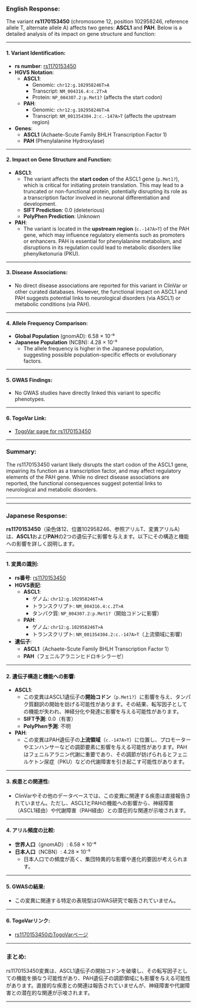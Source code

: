 ### English Response:

The variant **rs1170153450** (chromosome 12, position 102958246, reference allele T, alternate allele A) affects two genes: **ASCL1** and **PAH**. Below is a detailed analysis of its impact on gene structure and function:

---

#### 1. **Variant Identification**:
- **rs number**: [rs1170153450](https://identifiers.org/dbsnp/rs1170153450)
- **HGVS Notation**:
  - **ASCL1**: 
    - Genomic: `chr12:g.102958246T>A`
    - Transcript: `NM_004316.4:c.2T>A`
    - Protein: `NP_004307.2:p.Met1?` (affects the start codon)
  - **PAH**:
    - Genomic: `chr12:g.102958246T>A`
    - Transcript: `NM_001354304.2:c.-147A>T` (affects the upstream region)
- **Genes**: 
  - **ASCL1** (Achaete-Scute Family BHLH Transcription Factor 1)
  - **PAH** (Phenylalanine Hydroxylase)

---

#### 2. **Impact on Gene Structure and Function**:
- **ASCL1**:
  - The variant affects the **start codon** of the ASCL1 gene (`p.Met1?`), which is critical for initiating protein translation. This may lead to a truncated or non-functional protein, potentially disrupting its role as a transcription factor involved in neuronal differentiation and development.
  - **SIFT Prediction**: 0.0 (deleterious)
  - **PolyPhen Prediction**: Unknown
- **PAH**:
  - The variant is located in the **upstream region** (`c.-147A>T`) of the PAH gene, which may influence regulatory elements such as promoters or enhancers. PAH is essential for phenylalanine metabolism, and disruptions in its regulation could lead to metabolic disorders like phenylketonuria (PKU).

---

#### 3. **Disease Associations**:
- No direct disease associations are reported for this variant in ClinVar or other curated databases. However, the functional impact on ASCL1 and PAH suggests potential links to neurological disorders (via ASCL1) or metabolic conditions (via PAH).

---

#### 4. **Allele Frequency Comparison**:
- **Global Population** (gnomAD): 6.58 × 10⁻⁶
- **Japanese Population** (NCBN): 4.28 × 10⁻⁵
  - The allele frequency is higher in the Japanese population, suggesting possible population-specific effects or evolutionary factors.

---

#### 5. **GWAS Findings**:
- No GWAS studies have directly linked this variant to specific phenotypes.

---

#### 6. **TogoVar Link**:
- [TogoVar page for rs1170153450](https://togovar.org/variant/tgv380877758)

---

### Summary:
The rs1170153450 variant likely disrupts the start codon of the ASCL1 gene, impairing its function as a transcription factor, and may affect regulatory elements of the PAH gene. While no direct disease associations are reported, the functional consequences suggest potential links to neurological and metabolic disorders.

---

---

### Japanese Response:

**rs1170153450**（染色体12、位置102958246、参照アリルT、変異アリルA）は、**ASCL1**および**PAH**の2つの遺伝子に影響を与えます。以下にその構造と機能への影響を詳しく説明します。

---

#### 1. **変異の識別**:
- **rs番号**: [rs1170153450](https://identifiers.org/dbsnp/rs1170153450)
- **HGVS表記**:
  - **ASCL1**: 
    - ゲノム: `chr12:g.102958246T>A`
    - トランスクリプト: `NM_004316.4:c.2T>A`
    - タンパク質: `NP_004307.2:p.Met1?`（開始コドンに影響）
  - **PAH**:
    - ゲノム: `chr12:g.102958246T>A`
    - トランスクリプト: `NM_001354304.2:c.-147A>T`（上流領域に影響）
- **遺伝子**: 
  - **ASCL1**（Achaete-Scute Family BHLH Transcription Factor 1）
  - **PAH**（フェニルアラニンヒドロキシラーゼ）

---

#### 2. **遺伝子構造と機能への影響**:
- **ASCL1**:
  - この変異はASCL1遺伝子の**開始コドン**（`p.Met1?`）に影響を与え、タンパク質翻訳の開始を妨げる可能性があります。その結果、転写因子としての機能が失われ、神経分化や発達に影響を与える可能性があります。
  - **SIFT予測**: 0.0（有害）
  - **PolyPhen予測**: 不明
- **PAH**:
  - この変異はPAH遺伝子の**上流領域**（`c.-147A>T`）に位置し、プロモーターやエンハンサーなどの調節要素に影響を与える可能性があります。PAHはフェニルアラニン代謝に重要であり、その調節が妨げられるとフェニルケトン尿症（PKU）などの代謝障害を引き起こす可能性があります。

---

#### 3. **疾患との関連性**:
- ClinVarやその他のデータベースでは、この変異に関連する疾患は直接報告されていません。ただし、ASCL1とPAHの機能への影響から、神経障害（ASCL1経由）や代謝障害（PAH経由）との潜在的な関連が示唆されます。

---

#### 4. **アリル頻度の比較**:
- **世界人口**（gnomAD）: 6.58 × 10⁻⁶
- **日本人口**（NCBN）: 4.28 × 10⁻⁵
  - 日本人口での頻度が高く、集団特異的な影響や進化的要因が考えられます。

---

#### 5. **GWASの結果**:
- この変異に関連する特定の表現型はGWAS研究で報告されていません。

---

#### 6. **TogoVarリンク**:
- [rs1170153450のTogoVarページ](https://togovar.org/variant/tgv380877758)

---

### まとめ:
rs1170153450変異は、ASCL1遺伝子の開始コドンを破壊し、その転写因子としての機能を損なう可能性があり、PAH遺伝子の調節領域にも影響を与える可能性があります。直接的な疾患との関連は報告されていませんが、神経障害や代謝障害との潜在的な関連が示唆されます。

---